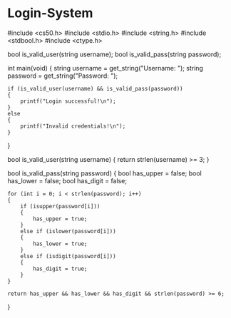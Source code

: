 # Login-System
#include <cs50.h>
#include <stdio.h>
#include <string.h>
#include <stdbool.h>
#include <ctype.h>

bool is_valid_user(string username);
bool is_valid_pass(string password);

int main(void)
{
    string username = get_string("Username: ");
    string password = get_string("Password: ");
    
    if (is_valid_user(username) && is_valid_pass(password))
    {
        printf("Login successful!\n");
    }
    else
    {
        printf("Invalid credentials!\n");
    }
}

bool is_valid_user(string username)
{
    return strlen(username) >= 3;
}

bool is_valid_pass(string password)
{
    bool has_upper = false;
    bool has_lower = false;
    bool has_digit = false;
    
    for (int i = 0; i < strlen(password); i++)
    {
        if (isupper(password[i]))
        {
            has_upper = true;
        }
        else if (islower(password[i]))
        {
            has_lower = true;
        }
        else if (isdigit(password[i]))
        {
            has_digit = true;
        }
    }
    
    return has_upper && has_lower && has_digit && strlen(password) >= 6;
}
